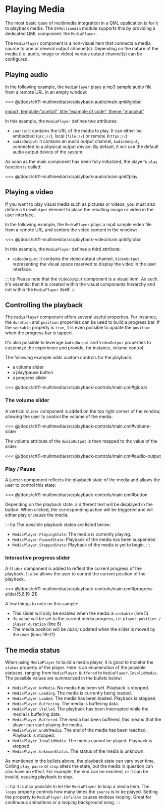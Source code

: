 # Playing Media

The most basic case of multimedia integration in a QML application is for it to playback media. The `QtMultimedia` module supports this by providing a dedicated QML component: the `MediaPlayer`.

The `MediaPlayer` component is a non-visual item that connects a media source to one or several output channel(s). Depending on the nature of the media (i.e. audio, image or video) various output channel(s) can be configured.

## Playing audio

In the following example, the `MediaPlayer` plays a mp3 sample audio file from a remote URL in an empty window:

<<< @/docs/ch11-multimedia/src/playback-audio/main.qml#global

[import, template:"acefull", title:"example of code", theme:"monokai"](https://github.com/Neshama1/qt6book/blob/main/docs/ch11-multimedia/src/playback-audio/main.qml)

In this example, the `MediaPlayer` defines two attributes: 

- `source`: it contains the URL of the media to play. It can either be embedded (`qrc://`), local (`file://`) or remote (`https://`).
- `audioOutput`: it contains an audio output channel, `AudioOutput`, connected to a physical output device. By default, it will use the default audio output device of the system.

As soon as the main component has been fully initialized, the player’s `play` function is called:

<<< @/docs/ch11-multimedia/src/playback-audio/main.qml#play


## Playing a video

If you want to play visual media such as pictures or videos, you must also define a `VideoOutput` element to place the resulting image or video in the user interface.

In the following example, the `MediaPlayer` plays a mp4 sample video file from a remote URL and centers the video content in the window:

<<< @/docs/ch11-multimedia/src/playback-video/main.qml#global

In this example, the `MediaPlayer` defines a third attribute:

- `videoOutput`: it contains the video output channel, `VideoOutput`, representing the visual space reserved to display the video in the user interface.

::: tip
Please note that the `VideoOutput` component is a visual item. As such, it's essential that it is created within the visual components hierarchy and not within the `MediaPlayer` itself.
:::


## Controlling the playback

The `MediaPlayer` component offers several useful properties. For instance, the `duration` and `position` properties can be used to build a progress bar. If the `seekable` property is `true`, it is even possible to update the `position` when the progress bar is tapped.

It's also possible to leverage `AudioOutput` and `VideoOutput` properties to customize the experience and provide, for instance, volume control.

The following example adds custom controls for the playback:

* a volume slider
* a play/pause button
* a progress slider

<<< @/docs/ch11-multimedia/src/playback-controls/main.qml#global

### The volume slider
A vertical `Slider` component is added on the top right corner of the window, allowing the user to control the volume of the media:

<<< @/docs/ch11-multimedia/src/playback-controls/main.qml#volume-slider

The volume attribute of the `AudioOutput` is then mapped to the value of the slider:

<<< @/docs/ch11-multimedia/src/playback-controls/main.qml#audio-output

### Play / Pause

A `Button` component reflects the playback state of the media and allows the user to control this state: 

<<< @/docs/ch11-multimedia/src/playback-controls/main.qml#button

Depending on the playback state, a different text will be displayed in the button. When clicked, the corresponding action will be triggered and will either play or pause the media.

::: tip
The possible playback states are listed below: 
* `MediaPlayer.PlayingState`: The media is currently playing.
* `MediaPlayer.PausedState`: Playback of the media has been suspended.
* `MediaPlayer.StoppedState`: Playback of the media is yet to begin.
::: 


### Interactive progress slider

A `Slider` component is added to reflect the current progress of the playback. It also allows the user to control the current position of the playback.

<<< @/docs/ch11-multimedia/src/playback-controls/main.qml#progress-slider{5,6,19-21}

A few things to note on this sample: 
* This slider will only be enabled when the media is `seekable` (line 5)
* Its value will be set to the current media progress, i.e. `player.position / player.duration` (line 6)
* The media position will be *(also)* updated when the slider is moved by the user (lines 19-21)

## The media status

When using `MediaPlayer` to build a media player, it is good to monitor the `status` property of the player. Here is an enumeration of the possible statuses, ranging from `MediaPlayer.Buffered` to `MediaPlayer.InvalidMedia`. The possible values are summarized in the bullets below:

* `MediaPlayer.NoMedia`. No media has been set. Playback is stopped.
* `MediaPlayer.Loading`. The media is currently being loaded.
* `MediaPlayer.Loaded`. The media has been loaded. Playback is stopped.
* `MediaPlayer.Buffering`. The media is buffering data.
* `MediaPlayer.Stalled`. The playback has been interrupted while the media is buffering data.
* `MediaPlayer.Buffered`. The media has been buffered, this means that the player can start playing the media.
* `MediaPlayer.EndOfMedia`. The end of the media has been reached. Playback is stopped.
* `MediaPlayer.InvalidMedia`. The media cannot be played. Playback is stopped.
* `MediaPlayer.UnknownStatus`. The status of the media is unknown.

As mentioned in the bullets above, the playback state can vary over time. Calling `play`, `pause` or `stop` alters the state, but the media in question can also have an effect. For example, the end can be reached, or it can be invalid, causing playback to stop. 

::: tip
It is also possible to let the `MediaPlayer` to loop a media item. The `loops` property controls how many times the `source` is to be played. Setting the property to `MediaPlayer.Infinite` causes endless looping. Great for continuous animations or a looping background song.
:::
